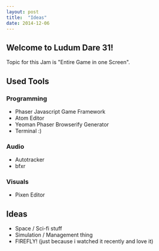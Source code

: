 ```yaml
---
layout: post
title:  "Ideas"
date: 2014-12-06
---
```


## Welcome to Ludum Dare 31!
Topic for this Jam is "Entire Game in one Screen".

## Used Tools

### Programming
* Phaser Javascript Game Framework
* Atom Editor
* Yeoman Phaser Browserify Generator
* Terminal :)

### Audio
* Autotracker
* bfxr

### Visuals
* Pixen Editor

## Ideas
* Space / Sci-fi stuff
* Simulation / Management thing
* FIREFLY! (just because i watched it recently and love it)
